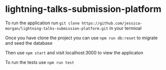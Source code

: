 # lightning-talks-submission-platform

To run the application run `git clone https://github.com/jessica-morgan/lightning-talks-submission-platform.git` in your termioal

Once you have clone the project you can use `npm run db:reset` to migrate and seed the database

Then use `npm start` and visit localhost:3000 to view the applicaton

To run the tests use `npm run test`
